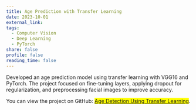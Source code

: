```yaml
---
title: Age Prediction with Transfer Learning
date: 2023-10-01
external_link: 
tags:
  - Computer Vision
  - Deep Learning
  - PyTorch
share: false
profile: false
reading_time: false
---
```


Developed an age prediction model using transfer learning with VGG16 and PyTorch. The project focused on fine-tuning layers, applying dropout for regularization, and preprocessing facial images to improve accuracy.

You can view the project on GitHub: <mark>[Age Detection Using Transfer Learning](https://github.com/mmrahneshin/Age-Detection-Using-Transfer-Learning)</mark>.